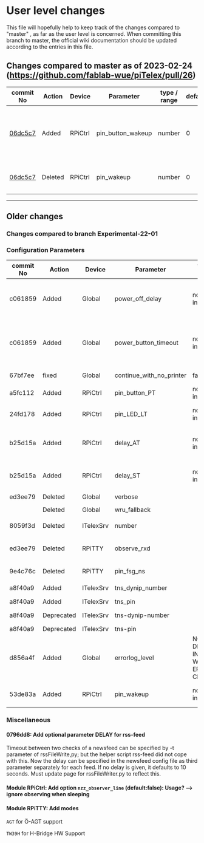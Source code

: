 # User level changes 
This file will hopefully help to keep track of the  changes compared to "master" , as far as the user level is concerned.
When committing this branch to master, the official wiki documentation should be updated according to the entries in this file.

## Changes compared to master as of 2023-02-24 (https://github.com/fablab-wue/piTelex/pull/26)

|commit No|Action  | Device | Parameter                          | type / range | default| comment|
|---------|--------|--------|------------------------------------|--------------|--------|---------|
| [06dc5c7](https://github.com/fablab-wue/piTelex/commit/06dc5c7b096a92d265168d31bab87de4fd0bb90f)|Added|RPiCtrl|pin_button_wakeup|number|0|GPIO of button to wake up from ZZ, replaces pin_wakeup _(just to obey the naming conventions, no functional change)_|
| [06dc5c7](https://github.com/fablab-wue/piTelex/commit/06dc5c7b096a92d265168d31bab87de4fd0bb90f)|Deleted|RPiCtrl|pin_wakeup|number|0|GPIO of button to wake up from ZZ, replaced by pin_button_wakeup|

***
## Older changes
### Changes compared to branch Experimental-22-01

### Configuration Parameters

|commit No|Action  | Device | Parameter                          | type / range | default| comment|
|---------|--------|--------|------------------------------------|--------------|--------|---------|
|c061859  |Added   |Global  |power_off_delay                     | non-neg. int |20      | time in seconds from end-of-conection until switching off TTY power|
|c061859  |Added   |Global  |power_button_timeout                | non-neg. int | 300    | time in seconds from switching on TTY power by means of button PT until switch off PWR|
|67bf7ee  |fixed   |Global  |continue_with_no_printer           | false/true   |false   | bug for TW39-devices fixed|
|a5fc112  |Added   |RPiCtrl |pin_button_PT                       | non-neg. int | 0      | GPIO # of power button PT |
|24fd178  |Added   |RPiCtrl |pin_LED_LT                          | non-neg. int | 0      | GPIO # of LED indicating local mode |
|b25d15a  |Added   |RPiCtrl |delay_AT                            | non-neg. int | 0      | optional delay to make reactions to pressing `AT` more realistic|
|b25d15a  |Added   |RPiCtrl |delay_ST                            | non-neg. int | 0      | optional delay to make reactions to pressing `ST` more realistic|
|ed3ee79  |Deleted |Global  |verbose                             |              |        | unused
|         |Deleted |Global  |wru_fallback                        |              |        | replaced by `wru_replace_always`|
| 8059f3d |Deleted |ITelexSrv| number                            |              |        | replaced by `tns-dynip-number`
|ed3ee79  |Deleted |RPiTTY  | observe_rxd                        |              |        | replaced by `use_observe_line` `pin_observe_line`, `inv_observe_line`|
|9e4c76c  |Deleted |RPiTTY  |pin_fsg_ns                          |              |        | replaced by `pin_number_switch`|
|a8f40a9| Added|  ITelexSrv| tns_dynip_number |              |        | replace tns-dynip-number|
|a8f40a9| Added|  ITelexSrv| tns_pin       |              |        | replace tns-pin|
|a8f40a9| Deprecated|  ITelexSrv| tns-dynip-number |              |        | replaced by tns_dynip_number|
|a8f40a9| Deprecated|  ITelexSrv| tns-pin       |              |        | replaced by tns_pin|
|d856a4f| Added |Global| errorlog_level | NOTSET, DEBUG, INFO, WARN, ERROR, CRITICAL | INFO | verbosity of error log
|53de83a| Added | RPiCtrl | pin_wakeup  | non-neg. int | 0 | GPIO # pin for wake up from sleeping ZZ

###  Miscellaneous

#### 0796dd8: Add optional parameter DELAY for rss-feed

Timeout between two checks of a newsfeed can be specified by -t parameter of rssFileWrite,py; but the helper script rss-feed did not cope with this.
Now the delay can be specified in the newsfeed config file as third parameter separately for each feed. If no delay is given, it defaults to 10 seconds.
Must update page for rssFileWriter.py to reflect this.

#### Module RPiCtrl: Add option `nzz_observer_line` (default:false): Usage? --> ignore observing when sleeping

#### Module RPiTTY: Add modes 

`AGT` for Ö-AGT support  

`TW39H` for H-Bridge HW Support


